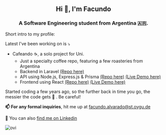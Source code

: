 <h2 align="center">Hi 👋, I'm Facundo</h2>
<h3 align="center">A Software Engineering student from Argentina 🇦🇷.</h3>

Short intro to my profile:

Latest I've been working on is ⤵️

- Cafeando ☕, a solo project for Uni. 
  - Just a specialty coffee repo, featuring a few roasteries from Argentina
  - Backend in Laravel [(Repo here)](https://github.com/FacundoAlvarado9/cafeando-backend)
  - API using Node.js, Express.js & Prisma [(Repo here)](https://github.com/FacundoAlvarado9/cafeando-api) [(Live Demo here)](https://cafeando-api.herokuapp.com)
  - Frontend using React [(Repo here)](https://github.com/iaw-2022/FacundoAlvarado9-js) [(Live Demo here)](https://cafeando-front-deploy.vercel.app)

Started coding a few years ago, so the further back in time you go, the messier the code gets 🤣 . Be careful!

**📫 For any formal inquiries**, hit me up at facundo.alvarado@st.ovgu.de

🔎 You can also [find me on Linkedin](https://www.linkedin.com/in/facundoalvarado9/)

<img src="https://github-readme-stats.vercel.app/api/top-langs?username=facundoalvarado9&show_icons=true&locale=en&layout=compact&theme=chartreuse-dark" alt="ovi" />
